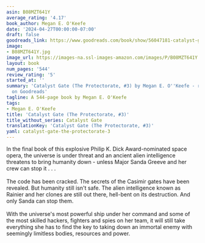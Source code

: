```yaml
---
asin: B08MZT641Y
average_rating: '4.17'
book_author: Megan E. O'Keefe
date: '2024-04-27T00:00:00-07:00'
draft: false
goodreads_link: https://www.goodreads.com/book/show/56047181-catalyst-gate
image:
- B08MZT641Y.jpg
image_url: https://images-na.ssl-images-amazon.com/images/P/B08MZT641Y.01._SCLZZZZZZZ.jpg
layout: book
num_pages: '544'
review_rating: '5'
started_at: ''
summary: 'Catalyst Gate (The Protectorate, #3) by Megan E. O''Keefe - rated 4.17/5
  on Goodreads'
tagline: A 544-page book by Megan E. O'Keefe
tags:
- Megan E. O'Keefe
title: 'Catalyst Gate (The Protectorate, #3)'
title_without_series: Catalyst Gate
translationKey: 'Catalyst Gate (The Protectorate, #3)'
yaml: catalyst-gate-the-protectorate-3
---
```


In the final book of this explosive Philip K. Dick Award-nominated space opera, the universe is under threat and an ancient alien intelligence threatens to bring humanity down - unless Major Sanda Greeve and her crew can stop it . . .<br /><br />The code has been cracked. The secrets of the Casimir gates have been revealed. But humanity still isn't safe. The alien intelligence known as Rainier and her clones are still out there, hell-bent on its destruction. And only Sanda can stop them.<br /><br />With the universe's most powerful ship under her command and some of the most skilled hackers, fighters and spies on her team, it will still take everything she has to find the key to taking down an immortal enemy with seemingly limitless bodies, resources and power.